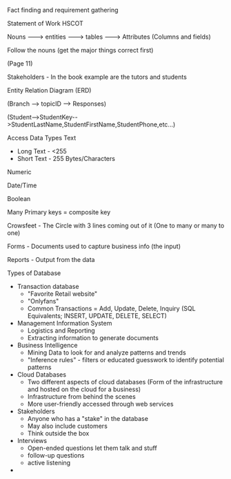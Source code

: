 Fact finding and requirement gathering 

Statement of Work 
HSCOT 

Nouns ---> entities ---> tables ---> Attributes (Columns and fields)

Follow the nouns (get the major things correct first)

(Page 11) 

Stakeholders - In the book example are the tutors and students 

Entity Relation Diagram (ERD)

(Branch --> topicID --> Responses)

(Student-->StudentKey-->StudentLastName,StudentFirstName,StudentPhone,etc...)

Access Data Types
Text
- Long Text - <255 
- Short Text - 255 Bytes/Characters

Numeric 

Date/Time

Boolean 

Many Primary keys = composite key 

Crowsfeet - The Circle with 3 lines coming out of it  (One to many or many to one)

Forms - Documents used to capture business info (the input)

Reports - Output from the data

Types of Database 
- Transaction database
	- "Favorite Retail website"
	- "Onlyfans"
	- Common Transactions = Add, Update, Delete, Inquiry (SQL Equivalents; INSERT, UPDATE, DELETE, SELECT)
- Management Information System 
	- Logistics and Reporting
	- Extracting information to generate documents 
- Business Intelligence 
	- Mining Data to look for and analyze patterns and trends 
	- "Inference rules"  - filters or educated guesswork to identify potential patterns 
- Cloud Databases 
	- Two different aspects of cloud databases (Form of the infrastructure and hosted on the cloud for a business)
	- Infrastructure from behind the scenes 
	- More user-friendly accessed through web services
- Stakeholders 
	- Anyone who has a "stake" in the database
	- May also include customers 
	- Think outside the box 
- Interviews
	- Open-ended questions let them talk and stuff
	- follow-up questions 
	- active listening 
- 
